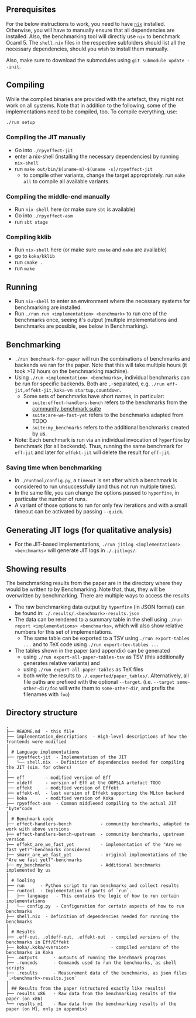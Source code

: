 
## Prerequisites

For the below instructions to work, you need to have [`nix`](https://nixos.org/download/) installed.
Otherwise, you will have to manually ensure that all dependencies are installed.
Also, the benchmarking tool will directly use `nix` to benchmark Ocaml 5.
The `shell.nix` files in the respective subfolders should list all the necessary dependencies,
should you wish to install them manually.

Also, make sure to download the submodules using `git submodule update --init`.

## Compiling

While the compiled binaries are provided with the artefact, they might not work on all systems.
Note that in addition to the following, some of the implementations need to be compiled, too.
To compile everything, use:
```sh
./run setup
```

### Compiling the JIT manually

- Go into `./rpyeffect-jit`
- enter a nix-shell (installing the necessary dependencies) by running `nix-shell`
- run `make out/bin/$(uname-m)-$(uname -s)/rpyeffect-jit`
  - to compile other variants, change the target appropriately. run `make all` to compile all available variants.

### Compiling the middle-end manually

- Run `nix-shell` here (or make sure `sbt` is available)
- Go into `./rpyeffect-asm`
- run `sbt stage`

### Compiling kklib

- Run `nix-shell` here (or make sure `cmake` and `make` are available)
- go to `koka/kklib`
- run `cmake .`
- run `make`

## Running

- Run `nix-shell` to enter an environment where the necessary systems for benchmarking are installed.
- Run `./run run <implementation> <benchmark>` to run one of the benchmarks once, seeing it's output
  (multiple implementations and benchmarks are possible, see below in Benchmarking).

## Benchmarking

- `./run benchmark-for-paper` will run the combinations of benchmarks and backends we ran for the paper.
  Note that this will take multiple hours (it took >12 hours on the benchmarking machine).
- Using `./run <implementation> <benchmarks>`, individual benchmarks can be run for specific backends.
  Both are `,`-separated, e.g. `./run eff-jit,effekt-jit,koka-vm startup,countdown`.
  - Some sets of benchmarks have short names, in particular:
    - `suite:effect-handlers-bench` refers to the benchmarks from the [community benchmark suite](https://github.com/effect-handlers/effect-handlers-bench)
    - `suite:are-we-fast-yet` refers to the benchmarks adapted from TODO
    - `suite:my_benchmarks` refers to the additional benchmarks created by us.
- Note: Each benchmark is run via an individual invocation of `hyperfine` by benchmark (for all backends).
  Thus, running the same benchmark for `eff-jit` and later for `effekt-jit` will delete the result for `eff-jit`.

### Saving time when benchmarking

- In `./runtool/config.py`, a `timeout` is set after which a benchmark is considered to run unsuccessfully
  (and thus not run multiple times).
- In the same file, you can change the options passed to `hyperfine`, in particular the number of runs.
- A variant of those options to run for only few iterations and with a small timeout can be activated by
  passing `--quick`.

## Generating JIT logs (for qualitative analysis)
- For the JIT-based implementations, `./run jitlog <implementations> <benchmarks>` will generate
  JIT logs in `./.jitlogs/`.

## Showing results

The benchmarking results from the paper are in the directory where they would be written to by Benchmarking.
Note that, thus, they will be overwritten by benchmarking.
There are multiple ways to access the results

- The raw benchmarking data output by `hyperfine` (in JSON format) can be found in:
  `./.results/.<benchmark>-results.json`
- The data can be rendered to a summary table in the shell using `./run report <implementations> <benchmarks>`,
  which will also show relative numbers for this set of implementations.
  - The same table can be exported to a TSV using `./run export-tables ...` and to TeX code using `./run export-tex-tables ...`
- The tables shown in the paper (and appendix) can be generated
  - using `./run export-all-paper-tables-tsv` as TSV (this additionally generates relative variants) and
  - using `./run export-all-paper-tables` as TeX files
  - both write the results to `./.exported/paper_tables/`.
    Alternatively, all file paths are prefixed with the optional `--target`.
    (i.e. `--target some-other-dir/foo` will write them to `some-other-dir`, and prefix the filenames with `foo`)

## Directory structure
```
.
├── README.md  - this file
├── implementation_descriptions  - High-level descriptions of how the frontends were modified
│
│ # Language implementations
├── rpyeffect-jit  - Implementation of the JIT
│   └── shell.nix  - Definition of dependencies needed for compiling the JIT (sim. for others)
│
├── eff        - modified version of Eff
├── oldeff     - version of Eff at the OOPSLA artefact TODO
├── effekt     - modified version of Effekt
├── effekt-ml  - last version of Effekt supporting the MLton backend
├── koka       - modified version of Koka
├── rpyeffect-asm  - Common middleend compiling to the actual JIT "byte"code
│
│ # Benchmark code
├── effect-handlers-bench           - community benchmarks, adapted to work with above versions
├── effect-handlers-bench-upstream  - community benchmarks, upstream version
├── effekt_are_we_fast_yet          - implementation of the "Are we fast yet?"-benchmarks considered
├── smarr_are_we_fast_yet           - original implementations of the "Are we fast yet?"-benchmarks
├── my_benchmarks                   - Additional benchmarks implemented by us
│
│ # Tooling
├── run      - Python script to run benchmarks and collect results
├── runtool  - Implementation of parts of `run`.
│   ├── language   - This contains the logic of how to run certain implementations
│   └── config.py  - Configuration for certain aspects of how to run benchmarks
├── shell.nix  - Definition of dependencies needed for running the benchmarks
│
│ # Results
├── .eff-out, .oldeff-out, .effekt-out  - compiled versions of the benchmarks in Eff/Effekt
├── koka/.koka/<version>                - compiled versions of the benchmarks in Koka
├── .outputs      - outputs of running the benchmark programs
├── .runcmds      - Commands used to run the benchmarks, as shell scripts
├── .results      - Measurement data of the benchmarks, as json files `.<benchmark>-results.json`
│
│ ## Results from the paper (structured exactly like results)
├── results_x86   - Raw data from the benchmarking results of the paper (on x86)
└── results_m1    - Raw data from the benchmarking results of the paper (on M1, only in appendix)
```